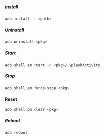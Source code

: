 ##### Install

```bash
adb install -r <path>
```

##### Uninstall

```bash
adb uninstall <pkg>
```

##### Start

```bash
adb shell am start -n <pkg>/.SplashActivity
```

##### Stop

```bash
adb shell am force-stop <pkg>
```

#### Reset

```bash
adb shell pm clear <pkg>
```

##### Reboot

```bash
adb reboot
```

